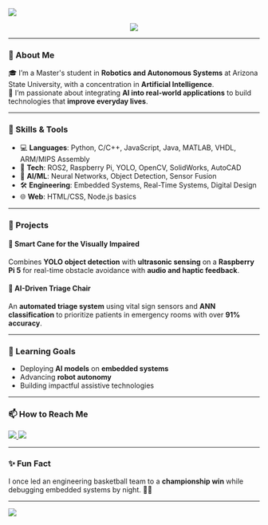 <img src="https://capsule-render.vercel.app/api?type=waving&color=0E86D4&height=200&section=header&text=Hi%20There!%20I'm%20Sashwat%20Sridhar%20🤖&fontSize=35&fontColor=ffffff" />

<p align="center">
  <img src="https://readme-typing-svg.herokuapp.com?font=Fira+Code&size=22&pause=1000&center=true&vCenter=true&width=435&lines=Robotics+%7C+AI+%7C+Embedded+Systems;Bridging+AI+and+Real-World+Impact" />
</p>

---

### 👋 About Me

🎓 I’m a Master's student in **Robotics and Autonomous Systems** at Arizona State University, with a concentration in **Artificial Intelligence**.  
🚀 I’m passionate about integrating **AI into real-world applications** to build technologies that **improve everyday lives**.

---

### 🔧 Skills & Tools

- 💻 **Languages**: Python, C/C++, JavaScript, Java, MATLAB, VHDL, ARM/MIPS Assembly  
- 🔌 **Tech**: ROS2, Raspberry Pi, YOLO, OpenCV, SolidWorks, AutoCAD  
- 🧠 **AI/ML**: Neural Networks, Object Detection, Sensor Fusion  
- 🛠️ **Engineering**: Embedded Systems, Real-Time Systems, Digital Design  
- 🌐 **Web**: HTML/CSS, Node.js basics

---

### 📌 Projects

#### 🦯 Smart Cane for the Visually Impaired  
Combines **YOLO object detection** with **ultrasonic sensing** on a **Raspberry Pi 5** for real-time obstacle avoidance with **audio and haptic feedback**.  


#### 🏥 AI-Driven Triage Chair  
An **automated triage system** using vital sign sensors and **ANN classification** to prioritize patients in emergency rooms with over **91% accuracy**.  


---

### 🧠 Learning Goals

- Deploying **AI models** on **embedded systems**
- Advancing **robot autonomy**
- Building impactful assistive technologies

---

### 📫 How to Reach Me

<p>
  <a href="https://www.linkedin.com/in/sashwatsridhar" target="_blank">
    <img src="https://img.shields.io/badge/LinkedIn-blue?style=for-the-badge&logo=linkedin" />
  </a>
  <a href="mailto:sashwatsridhar@gmail.com">
  <img src="https://img.shields.io/badge/Gmail-D14836?style=for-the-badge&logo=gmail&logoColor=white" />
</a>
</p>

---

### ✨ Fun Fact

I once led an engineering basketball team to a **championship win** while debugging embedded systems by night. 🏀🔧

---

<img src="https://capsule-render.vercel.app/api?type=waving&color=0E86D4&height=100&section=footer"/>
